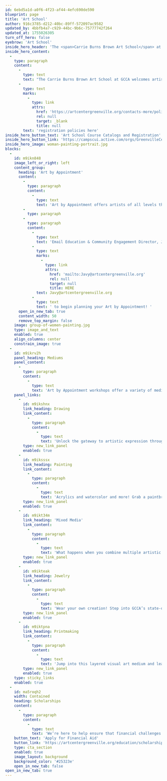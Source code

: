 ```yaml
---
id: 6ebd5a1d-a0f6-4f23-af44-4efc690de590
blueprint: page
title: 'Art School'
author: 916c3785-d212-40bc-89ff-572097ac9582
updated_by: 4bbfb4a7-c929-44bc-9b6c-75777742f264
updated_at: 1755026305
turn_off_hero: false
eyebrow: 'Art School'
inside_hero_header: 'The <span>Carrie Burns Brown Art School</span> at GCCA'
inside_hero_content:
  -
    type: paragraph
    content:
      -
        type: text
        text: "The Carrie Burns Brown Art School at GCCA welcomes artists of all levels to elevate their craft with dynamic, hands-on classes and workshops. Guided by expert teaching artists from the Upstate and Southeast, you'll explore a variety of mediums—including drawing, painting, fiber arts, printmaking, jewelry, photography, and more. Ignite your creativity and refine your skills in an inspiring, professional setting! Register below and review our "
      -
        type: text
        marks:
          -
            type: link
            attrs:
              href: 'https://artcentergreenville.org/contacts-more/policies'
              rel: null
              target: _blank
              title: null
        text: 'registration policies here'
inside_hero_button_text: 'Art School Course Catalogs and Registration'
inside_hero_button_link: 'https://campscui.active.com/orgs/GreenvilleCenterforCreativeArts?orglink=camps-registration&e4q=c62733de-6279-401e-abb6-bb37d976ae68&e4p=91c9e4b9-9b96-432e-99de-5c98d795b0fb&e4ts=1744725302&e4c=active&e4e=snlvcmpscui00001load&e4rt=Safetynet&e4h=2806cbb3db5b15361e2dac0b7dc7ae1c'
inside_hero_image: woman-painting-portrait.jpg
blocks:
  -
    id: m9ikn848
    image_left_or_right: left
    content_group:
      heading: 'Art by Appointment'
      content:
        -
          type: paragraph
          content:
            -
              type: text
              text: 'Art by Appointment offers artists of all levels the opportunity for private, customized, art experiences for you and up to 15 friends and family. These experiences are perfect for birthday parties, corporate outings, team building activities and more!'
        -
          type: paragraph
        -
          type: paragraph
          content:
            -
              type: text
              text: 'Email Education & Community Engagement Director, Javy Pagan, at '
            -
              type: text
              marks:
                -
                  type: link
                  attrs:
                    href: 'mailto:Javy@artcentergreenville.org'
                    rel: null
                    target: null
                    title: HERE
              text: Javy@artcentergreenville.org
            -
              type: text
              text: ' to begin planning your Art by Appointment! '
      open_in_new_tab: true
      content_width: 50
      remove_top_margin: false
    image: group-of-women-painting.jpg
    type: image_and_text
    enabled: true
    align_columns: center
    constrain_image: true
  -
    id: m9ikrv2h
    panel_heading: Mediums
    panel_content:
      -
        type: paragraph
        content:
          -
            type: text
            text: 'Art by Appointment workshops offer a variety of mediums for exploration.'
    panel_links:
      -
        id: m9ikshnx
        link_heading: Drawing
        link_content:
          -
            type: paragraph
            content:
              -
                type: text
                text: 'Unlock the gateway to artistic expression through the fundamental skill of drawing! GCCA’s drawing instructors will lead you through the basics of shading and perspective and more!'
        type: new_link_panel
        enabled: true
      -
        id: m9iksssx
        link_heading: Painting
        link_content:
          -
            type: paragraph
            content:
              -
                type: text
                text: 'Acrylics and watercolor and more! Grab a paintbrush and join GCCA’s instructors for a private step-by-step art experience!'
        type: new_link_panel
        enabled: true
      -
        id: m9ikt34m
        link_heading: 'Mixed Media'
        link_content:
          -
            type: paragraph
            content:
              -
                type: text
                text: 'What happens when you combine multiple artistic mediums into one project? Follow GCCA’s instructors in an exploration of all visual mediums in this engaging workshop!'
        type: new_link_panel
        enabled: true
      -
        id: m9ikteak
        link_heading: Jewelry
        link_content:
          -
            type: paragraph
            content:
              -
                type: text
                text: 'Wear your own creation! Step into GCCA’s state-of-the-art jewelry studio and try your hand at jewelry making!'
        type: new_link_panel
        enabled: true
      -
        id: m9iktpna
        link_heading: Printmaking
        link_content:
          -
            type: paragraph
            content:
              -
                type: text
                text: 'Jump into this layered visual art medium and learn to create your own prints! GCCA’s instructors will lead you step by step through this engaging art form in the printmaking studio at GCCA!'
        type: new_link_panel
        enabled: true
    type: sticky_links
    enabled: true
  -
    id: ma5roqh2
    width: Contained
    heading: Scholarships
    content:
      -
        type: paragraph
        content:
          -
            type: text
            text: 'We’re here to help ensure that financial challenges never stand in the way of your creativity and passion for the arts. '
    button_text: 'Apply for Financial Aid'
    button_link: 'https://artcentergreenville.org/education/scholarships'
    type: cta_section
    enabled: true
    image_layout: background
    background_color: '#25323e'
    open_in_new_tab: false
open_in_new_tab: true
---
```

